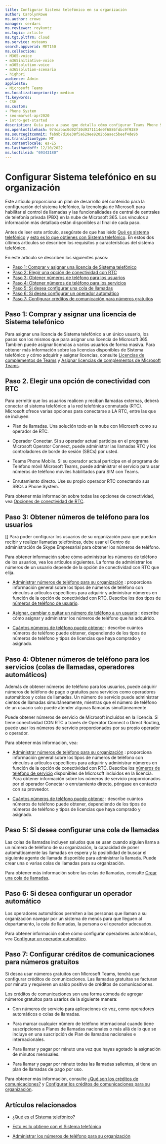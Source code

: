 ```yaml
---
title: Configurar Sistema telefónico en su organización
author: CarolynRowe
ms.author: crowe
manager: serdars
ms.reviewer: roykuntz
ms.topic: article
ms.tgt.pltfrm: cloud
ms.service: msteams
search.appverid: MET150
ms.collection:
- M365-voice
- m365initiative-voice
- m365solution-voice
- m365solution-scenario
- highpri
audience: Admin
appliesto:
- Microsoft Teams
ms.localizationpriority: medium
f1.keywords:
- CSH
ms.custom:
- Phone System
- seo-marvel-apr2020
- intro-get-started
description: Guía paso a paso que detalla cómo configurar Teams Phone System para su organización en Microsoft 365.
ms.openlocfilehash: 974cabac0d02f30d9371114e0f6886fdbc9f9389
ms.sourcegitcommit: feb9b7d10e38f5a629ee9202b5aaec5beef4de9b
ms.translationtype: MT
ms.contentlocale: es-ES
ms.lasthandoff: 12/10/2022
ms.locfileid: "69343180"
---
```

# <a name="set-up-phone-system-in-your-organization"></a>Configurar Sistema telefónico en su organización

Este artículo proporciona un plan de desarrollo del contenido para la configuración del sistema telefónico, la tecnología de Microsoft para habilitar el control de llamadas y las funcionalidades de central de centrales de telefonía privada (PBX) en la nube de Microsoft 365. Los vínculos a información más detallada están disponibles al final de cada paso.

Antes de leer este artículo, asegúrate de que has leído [Qué es sistema telefónico](what-is-phone-system-in-office-365.md) y [esto es lo que obtienes con Sistema telefónico](here-s-what-you-get-with-phone-system.md). En estos dos últimos artículos se describen los requisitos y características del sistema telefónico.

En este artículo se describen los siguientes pasos:

- [Paso 1: Comprar y asignar una licencia de Sistema telefónico](#step-1-buy-and-assign-a-phone-system-license)
- [Paso 2: Elegir una opción de conectividad con RTC](#step-2-choose-a-pstn-connectivity-option)
- [Paso 3: Obtener números de teléfono para los usuarios](#step-3-get-phone-numbers-for-your-users)
- [Paso 4: Obtener números de teléfono para los servicios](#step-4-get-phone-numbers-for-services-call-queues-auto-attendants)
- [Paso 5: Si desea configurar una cola de llamadas](#step-5-if-you-want-to-set-up-a-call-queue)
- [Paso 6: Si desea configurar un operador automático](#step-6-if-you-want-to-set-up-an-auto-attendant)
- [Paso 7: Configurar créditos de comunicación para números gratuitos](#step-7-set-up-communications-credits-for-toll-free-numbers)

## <a name="step-1-buy-and-assign-a-phone-system-license"></a>Paso 1: Comprar y asignar una licencia de Sistema telefónico

Para asignar una licencia de Sistema telefónico a un único usuario, los pasos son los mismos que para asignar una licencia de Microsoft 365. También puede asignar licencias a varios usuarios de forma masiva. Para obtener más información sobre las licencias disponibles de Sistema telefónico y cómo adquirir y asignar licencias, consulte [Licencias de complementos de Teams](/microsoftteams//teams-add-on-licensing/microsoft-teams-add-on-licensing) y [Asignar licencias de complementos de Microsoft Teams](/microsoftteams/teams-add-on-licensing/assign-teams-add-on-licenses).

## <a name="step-2-choose-a-pstn-connectivity-option"></a>Paso 2. Elegir una opción de conectividad con RTC

Para permitir que los usuarios realicen y reciban llamadas externas, deberá conectar el sistema telefónico a la red telefónica conmutada (RTC). Microsoft ofrece varias opciones para conectarse a LA RTC, entre las que se incluyen:

- Plan de llamadas. Una solución todo en la nube con Microsoft como su operador de RTC.

- Operador Conectar. Si su operador actual participa en el programa Microsoft Operator Connect, puede administrar las llamadas RTC y los controladores de borde de sesión (SBCs) por usted.

- Teams Phone Mobile. Si su operador actual participa en el programa de Teléfono móvil Microsoft Teams, puede administrar el servicio para usar números de teléfono móviles habilitados para SIM con Teams.

- Enrutamiento directo. Use su propio operador RTC conectando sus SBCs a Phone System.

Para obtener más información sobre todas las opciones de conectividad, vea [Opciones de conectividad de RTC](pstn-connectivity.md).

## <a name="step-3-get-phone-numbers-for-your-users"></a>Paso 3: Obtener números de teléfono para los usuarios

[] Para poder configurar los usuarios de su organización para que puedan recibir y realizar llamadas telefónicas, debe usar el Centro de administración de Skype Empresarial para obtener los números de teléfono.

Para obtener información sobre cómo administrar los números de teléfono de los usuarios, vea los artículos siguientes. La forma de administrar los números de un usuario depende de la opción de conectividad con RTC que elija.

- [Administrar números de teléfono para su organización](manage-phone-numbers-landing-page.md) : proporciona información general sobre los tipos de números de teléfono con vínculos a artículos específicos para adquirir y administrar números en función de la opción de conectividad con RTC.
Describe los dos tipos de [números de teléfono de usuario](manage-phone-numbers-landing-page.md#user-telephone-numbers).

- [Asignar, cambiar o quitar un número de teléfono a un usuario](assign-change-or-remove-a-phone-number-for-a-user.md) : describe cómo asignar y administrar los números de teléfono que ha adquirido.

- [Cuántos números de teléfono puede obtener](how-many-phone-numbers-can-you-get.md) : describe cuántos números de teléfono puede obtener, dependiendo de los tipos de números de teléfono y tipos de licencias que haya comprado y asignado.

## <a name="step-4-get-phone-numbers-for-services-call-queues-auto-attendants"></a>Paso 4: Obtener números de teléfono para los servicios (colas de llamadas, operadores automáticos)

Además de obtener números de teléfono para los usuarios, puede adquirir números de teléfono de pago o gratuitos para servicios como operadores automáticos y colas de llamadas. Un número de servicio puede administrar cientos de llamadas simultáneamente, mientras que el número de teléfono de un usuario solo puede atender algunas llamadas simultáneamente.

Puede obtener números de servicio de Microsoft incluidos en la licencia. Si tiene conectividad CON RTC a través de Operator Connect o Direct Routing, puede usar los números de servicio proporcionados por su propio operador o operador.

Para obtener más información, vea:

- [Administrar números de teléfono para su organización](manage-phone-numbers-landing-page.md) : proporciona información general sobre los tipos de números de teléfono con vínculos a artículos específicos para adquirir y administrar números en función de la opción de conectividad con RTC.
Describe los [números de teléfono de servicio](manage-phone-numbers-landing-page.md#service-telephone-numbers) disponibles de Microsoft incluidos en la licencia. Para obtener información sobre los números de servicio proporcionados por el operador Conectar o enrutamiento directo, póngase en contacto con su proveedor.

- [Cuántos números de teléfono puede obtener](how-many-phone-numbers-can-you-get.md) : describe cuántos números de teléfono puede obtener, dependiendo de los tipos de números de teléfono y tipos de licencias que haya comprado y asignado.

## <a name="step-5-if-you-want-to-set-up-a-call-queue"></a>Paso 5: Si desea configurar una cola de llamadas

Las colas de llamadas incluyen saludos que se usan cuando alguien llama a un número de teléfono de su organización, la capacidad de poner automáticamente las llamadas en espera y la posibilidad de buscar el siguiente agente de llamada disponible para administrar la llamada. Puede crear una o varias colas de llamadas para su organización.

Para obtener más información sobre las colas de llamadas, consulte [Crear una cola de llamadas](create-a-phone-system-call-queue.md).

## <a name="step-6-if-you-want-to-set-up-an-auto-attendant"></a>Paso 6: Si desea configurar un operador automático

Los operadores automáticos permiten a las personas que llaman a su organización navegar por un sistema de menús para que lleguen al departamento, la cola de llamadas, la persona o el operador adecuados.

Para obtener información sobre cómo configurar operadores automáticos, vea [Configurar un operador automático](create-a-phone-system-auto-attendant.md).

## <a name="step-7-set-up-communications-credits-for-toll-free-numbers"></a>Paso 7: Configurar créditos de comunicaciones para números gratuitos

Si desea usar números gratuitos con Microsoft Teams, tendrá que configurar créditos de comunicaciones. Las llamadas gratuitas se facturan por minuto y requieren un saldo positivo de créditos de comunicaciones.

Los créditos de comunicaciones son una forma cómoda de agregar números gratuitos para usarlos de la siguiente manera:

- Con números de servicio para aplicaciones de voz, como operadores automáticos o colas de llamadas.

- Para marcar cualquier número de teléfono internacional cuando tiene suscripciones a Planes de llamadas nacionales o más allá de lo que se incluye en una suscripción de Plan de llamadas nacionales e internacionales.

- Para llamar y pagar por minuto una vez que hayas agotado la asignación de minutos mensuales.

- Para llamar y pagar por minuto todas las llamadas salientes, si tiene un plan de llamadas de pago por uso.

Para obtener más información, consulte [¿Qué son los créditos de comunicaciones?](what-are-communications-credits.md) y [Configurar los créditos de comunicaciones para su organización](set-up-communications-credits-for-your-organization.md).

## <a name="related-articles"></a>Artículos relacionados

- [¿Qué es el Sistema telefónico?](what-is-phone-system-in-office-365.md)

- [Esto es lo obtiene con el Sistema telefónico](here-s-what-you-get-with-phone-system.md)

- [Administrar los números de teléfono para su organización](manage-phone-numbers-landing-page.md)
